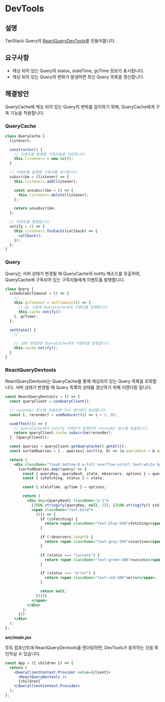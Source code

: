 # DevTools

## 설명

TanStack Query의 [ReactQueryDevTools](https://tanstack.com/query/v5/docs/framework/react/devtools)를 만들어봅니다.

## 요구사항

- 캐싱 되어 있는 Query의 status, staleTime, gcTime 정보가 표시됩니다.
- 캐싱 되어 있는 Query의 변화가 발생하면 최신 Query 목록을 갱신합니다.

## 해결방안

QueryCache에 캐싱 되어 있는 Query의 변화를 감지하기 위해, QueryCache에게 구독 기능을 적용합니다.

### QueryCache

```jsx
class QueryCache {
  listeners;

  constructor() {
    // 이벤트를 발행할 구독자들을 저장합니다.
    this.listeners = new Set();
  }

  // 이벤트를 발행할 구독자를 추가합니다.
  subscribe = (listener) => {
    this.listeners.add(listener);

    const unsubscribe = () => {
      this.listeners.delete(listener);
    };

    return unsubscribe;
  };

  // 이벤트를 발행합니다.
  notify = () => {
    this.listeners.forEach((callback) => {
      callback();
    });
  };
}
```

### Query

Query는 서버 상태가 변경될 때 QueryCache의 notify 메소드를 호출하여, QueryCache에 구독되어 있는 구독자들에게 이벤트를 발행합니다.

```jsx
class Query {
  scheduleGcTimeout = () => {
    // ...
    this.gcTimeout = setTimeout(() => {
      // gc 시점에 QueryCache에게 이벤트를 발행합니다
      this.cache.notify();
    }, gcTime);
  };

  setState() {
    // ...

    // 상태 변경되면 QueryCache에게 이벤트를 발행합니다.
    this.cache.notify();
  }
}
```

### ReactQueryDevtools

ReactQueryDevtools는 QueryCache를 통해 캐싱되어 있는 Query 목록을 조회합니다. 서버 상태가 변경될 때 Query 목록의 상태를 갱신하기 위해 리렌더링 됩니다.

```jsx
const ReactQueryDevtools = () => {
  const queryClient = useQueryClient();

  // rerender 함수를 호출하면 다시 렌더링이 발생합니다.
  const [, rerender] = useReducer((i) => i + 1, 0);

  useEffect(() => {
    // QueryCache에서 notify 이벤트가 발행되면 rerender 함수를 호출합니다.
    return queryClient.cache.subscribe(rerender);
  }, [queryClient]);

  const queries = queryClient.getQueryCache().getAll();
  const sortedQueries = [...queries].sort((a, b) => (a.queryHash > b.queryHash ? 1 : -1));

  return (
    <div className="fixed bottom-0 w-full overflow-scroll text-white bg-black divide-y-2 divide-gray-800 divide-solid">
      {sortedQueries.map((query) => {
        const { queryKey, queryHash, state, observers, options } = query;
        const { isFetching, status } = state;

        const { staleTime, gcTime } = options;

        return (
          <div key={queryHash} className="p-2">
            {JSON.stringify(queryKey, null, 2)}, {JSON.stringify({ staleTime, gcTime }, null, 2)} -{" "}
            <span className="font-bold">
              {(() => {
                if (isFetching) {
                  return <span className="text-blue-500">fetching</span>;
                }

                if (!observers.length) {
                  return <span className="text-gray-500">inactive</span>;
                }

                if (status === "success") {
                  return <span className="text-green-500">success</span>;
                }

                if (status === "error") {
                  return <span className="text-red-500">error</span>;
                }

                return null;
              })()}
            </span>
          </div>
        );
      })}
    </div>
  );
};
```

**_src/main.jsx_**

루트 컴포넌트에 ReactQueryDevtools를 렌더링하면, DevTools가 동작하는 것을 확인하실 수 있습니다.

```jsx
const App = ({ children }) => {
  return (
    <QueryClientContext.Provider value={client}>
      <ReactQueryDevtools />
      {children}
    </QueryClientContext.Provider>
  );
};
```
